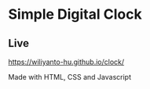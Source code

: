 # Simple Digital Clock

## Live 
https://wiliyanto-hu.github.io/clock/

Made with HTML, CSS and Javascript
